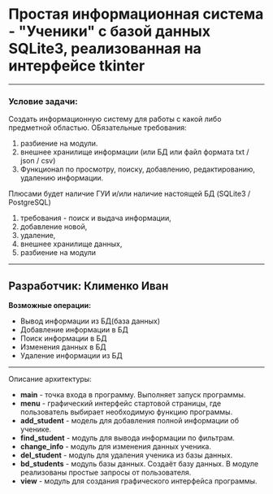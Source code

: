 # Простая информационная система - "Ученики" с базой данных SQLite3, реализованная на интерфейсе **tkinter**
---
### Условие задачи:
Создать информационную систему для работы с какой либо предметной областью.
ОБязательные требования:
1. разбиение на модули.
2. внешнее хранилище информации (или БД или файл формата txt / json / csv)
3. Функционал по просмотру, поиску, добавлению, редактированию, удалению информации.

Плюсами будет наличие ГУИ и/или наличие настоящей БД (SQLite3 / PostgreSQL)

1. требования - поиск и выдача информации,
2. добавление новой,
3. удаление,
4. внешнее хранилище данных,
5. разбиение на модули
---
## Разработчик: Клименко Иван
**Возможные операции:**
+ Вывод информации из БД(база данных)
+ Добавление информации в БД
+ Поиск информации в БД
+ Изменения данных в БД
+ Удаление информации из БД

---
Описание архитектуры:

+ **main** - точка входа в программу. Выполняет запуск программы.
+ **menu** - графический интерфейс стартовой страницы, где пользователь выбирает необходимую функцию программы.
+ **add_student** - модель для добавления полной информации об ученике.
+ **find_student** - модуль для вывода информации по фильтрам.
+ **сhange_info** - модуль для изменения данных ученика.
+ **del_student** - модуль для удаления ученика из базы данных. 
+ **bd_students** - модуль базы данных. Создаёт базу данных. В модуле реализованы простые запросы от пользователя.
+ **view** - модуль для создания графического интерфейса программы.
